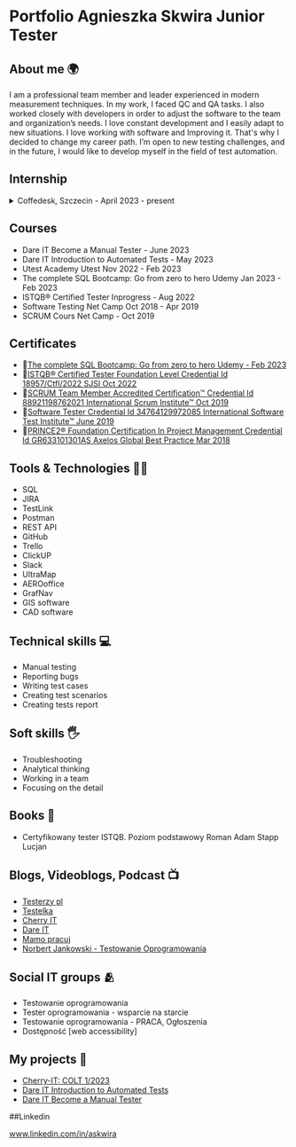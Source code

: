 # Portfolio Agnieszka Skwira Junior Tester
## About me :earth_africa:

I am a professional team member and leader experienced in modern measurement techniques. In my work, I faced QC and QA tasks. I also worked closely with developers in order to adjust the software to the team and organization’s needs. I love constant development and I easily adapt to new situations. I love working with software and Improving it. That's why I decided to change my career path.  I’m open to new testing challenges, and in the future, I would like to develop myself in the field of test automation.

## Internship
<details>   
<summary> Coffedesk, Szczecin - April 2023 - present  </summary>
   
 * manually testing 
 * reporting bugs
</details>

## Courses


* Dare IT Become a Manual Tester - June 2023
* Dare IT Introduction to Automated Tests - May 2023
* Utest Academy Utest Nov 2022 - Feb 2023
* The complete SQL Bootcamp: Go from zero to hero Udemy Jan 2023 - Feb 2023
* ISTQB® Certified Tester Inprogress - Aug 2022
* Software Testing Net Camp Oct 2018 - Apr 2019
* SCRUM Cours Net Camp - Oct 2019

## Certificates
* :link:[The complete SQL Bootcamp: Go from zero to hero Udemy - Feb 2023](https://drive.google.com/file/d/1AUxCA65mwlf65KSzZ6umHo31Jrl4-kJi/view?usp=share_link)
* :link:[ISTQB® Certified Tester Foundation Level Credential Id 18957/Ctfl/2022 SJSI  Oct 2022](https://drive.google.com/file/d/1_3rRg2SZkaJavhS5CoCxzqWVwB8SEsfD/view?usp=share_link)
*	:link:[SCRUM Team Member Accredited Certification™ Credential Id 88921198762021 International Scrum Institute™ Oct 2019](https://drive.google.com/file/d/1sj4HvCzgBr1WAO3i68lcPUpXH7LUBNYu/view?usp=share_link)
* :link:[Software Tester Credential Id 34764129972085 International Software Test Institute™ June 2019](https://drive.google.com/file/d/1IMMUw5VV8L2YS3s541ExwQCyQjm7hJPQ/view?usp=share_link)
*	:link:[PRINCE2® Foundation Certification In Project Management Credential Id GR633101301AS Axelos Global Best Practice Mar 2018](https://drive.google.com/file/d/1uGiofzWF5M94AF_fW6UUav4WQxvfgAPb/view?usp=share_link)


## Tools & Technologies :woman_technologist:

*  SQL 
*	JIRA 
*	TestLink 
*	Postman 
*	REST API
*	GitHub
*	Trello
*	ClickUP
*	Slack
*	UltraMap
*	AEROoffice
*	GrafNav 
*	GIS software
*	CAD software

## Technical skills 	:computer:

*	Manual testing 
*	Reporting bugs
*	Writing test cases
*	Creating test scenarios
*	Creating tests report

## Soft skills :raised_hand_with_fingers_splayed:

* Troubleshooting
* Analytical thinking
*	Working in a team
*	Focusing on the detail

## Books :open_book:
* Certyfikowany tester ISTQB. Poziom podstawowy Roman Adam Stapp Lucjan
## Blogs, Videoblogs, Podcast :tv:
* [Testerzy pl](testerzy.pl)
* [Testelka](https://testelka.pl/)
* [Cherry IT](http://cherry-it.pl/)
* [Dare IT](https://www.dareit.io/)
* [Mamo pracuj](https://mamopracuj.pl/)
* [Norbert Jankowski - Testowanie Oprogramowania](https://www.youtube.com/c/JankowskiNorbert)
## Social IT groups :people_hugging:
* Testowanie oprogramowania
* Tester oprogramowania - wsparcie na starcie
* Testowanie oprogramowania - PRACA, Ogłoszenia
* Dostępność [web accessibility]
## My projects :floppy_disk:
* [Cherry-IT: COLT 1/2023](https://github.com/agskwira/Colt1-restApi)
* [Dare IT Introduction to Automated Tests](https://github.com/agskwira/Challenge_portfolio_Aga)
* [Dare IT Become a Manual Tester](https://github.com/agskwira/challenge_portfolio_Agnieszka/blob/main/README.md)

##Linkedin

www.linkedin.com/in/askwira



   
